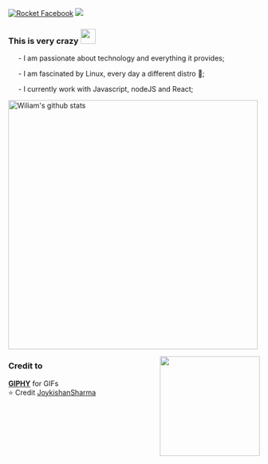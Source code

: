 [![Rocket Facebook](https://img.shields.io/static/v1?label=JavaScripto&message=Facebook&colorA=blue&color=black&logo=Rocket&logoColor=white)](https://www.facebook.com/groups/javascripto)
<a href="https://www.linkedin.com/in/wiliamvj/"><img src="https://img.shields.io/badge/LinkedIn-informational?logo=linkedin"/></a>



### This is very crazy <img src="https://media.giphy.com/media/MdA16VIoXKKxNE8Stk/giphy.gif" width="30">

<p style="margin-left: 20px"> 
  - I am passionate about technology and everything it provides;
</p>
<p style="margin-left: 20px"> 
  - I am fascinated by Linux, every day a different distro 🤪; 
</p>
<p style="margin-left: 20px"> 
  - I currently work with Javascript, nodeJS and React;
</p>

<p>
  <a href="https://github.com/wiliamvj?tab=repositories">
    <img  width="500" height="auto" alt="Wiliam's github stats" 
          src="https://github-readme-stats.vercel.app/api?username=wiliamvj&show_icons=true&theme=algolia&count_private=true" />
  </a>
</p>
<img style="margin-left: 20px" align='right' src="https://media.giphy.com/media/TucS1JF3urHJI9mlGh/giphy.gif" width='200'>

<!-- Credit -->
### Credit to 
[**GIPHY**](https://giphy.com/) for GIFs<br />
⭐️ Credit [JoykishanSharma](https://github.com/JoykishanSharma)
